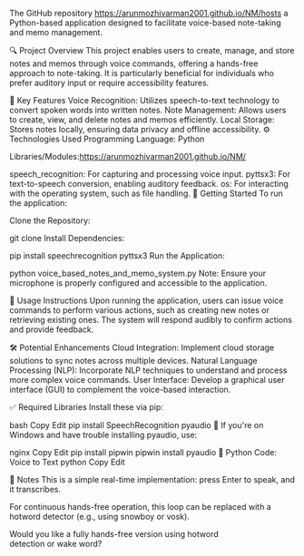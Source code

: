 The GitHub repository  https://arunmozhivarman2001.github.io/NM/hosts a Python-based application designed to facilitate voice-based note-taking and memo management.

🔍 Project Overview
This project enables users to create, manage, and store notes and memos through voice commands, offering a hands-free approach to note-taking. It is particularly beneficial for individuals who prefer auditory input or require accessibility features.

🧠 Key Features
Voice Recognition: Utilizes speech-to-text technology to convert spoken words into written notes.
Note Management: Allows users to create, view, and delete notes and memos efficiently.
Local Storage: Stores notes locally, ensuring data privacy and offline accessibility.
⚙️ Technologies Used
Programming Language: Python

Libraries/Modules:https://arunmozhivarman2001.github.io/NM/

speech_recognition: For capturing and processing voice input.
pyttsx3: For text-to-speech conversion, enabling auditory feedback.
os: For interacting with the operating system, such as file handling.
🚀 Getting Started
To run the application:

Clone the Repository:

git clone
Install Dependencies:

pip install speechrecognition pyttsx3
Run the Application:

python voice_based_notes_and_memo_system.py
Note: Ensure your microphone is properly configured and accessible to the application.

📄 Usage Instructions
Upon running the application, users can issue voice commands to perform various actions, such as creating new notes or retrieving existing ones. The system will respond audibly to confirm actions and provide feedback.

🛠️ Potential Enhancements
Cloud Integration: Implement cloud storage solutions to sync notes across multiple devices.
Natural Language Processing (NLP): Incorporate NLP techniques to understand and process more complex voice commands.
User Interface: Develop a graphical user interface (GUI) to complement the voice-based interaction.

✅ Required Libraries
Install these via pip:

bash
Copy
Edit
pip install SpeechRecognition pyaudio
🔧 If you're on Windows and have trouble installing pyaudio, use:

nginx
Copy
Edit
pip install pipwin
pipwin install pyaudio
📜 Python Code: Voice to Text
python
Copy
Edit

📝 Notes
This is a simple real-time implementation: press Enter to speak, and it transcribes.

For continuous hands-free operation, this loop can be replaced with a hotword detector (e.g., using snowboy or vosk).

Would you like a fully hands-free version using hotword detection or wake word?
